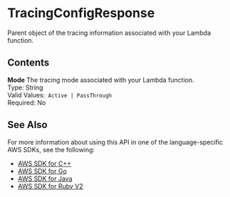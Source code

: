 # TracingConfigResponse<a name="API_TracingConfigResponse"></a>

Parent object of the tracing information associated with your Lambda function\.

## Contents<a name="API_TracingConfigResponse_Contents"></a>

 **Mode**   <a name="SSS-Type-TracingConfigResponse-Mode"></a>
The tracing mode associated with your Lambda function\.  
Type: String  
Valid Values:` Active | PassThrough`   
Required: No

## See Also<a name="API_TracingConfigResponse_SeeAlso"></a>

For more information about using this API in one of the language\-specific AWS SDKs, see the following:
+  [AWS SDK for C\+\+](http://docs.aws.amazon.com/goto/SdkForCpp/lambda-2015-03-31/TracingConfigResponse) 
+  [AWS SDK for Go](http://docs.aws.amazon.com/goto/SdkForGoV1/lambda-2015-03-31/TracingConfigResponse) 
+  [AWS SDK for Java](http://docs.aws.amazon.com/goto/SdkForJava/lambda-2015-03-31/TracingConfigResponse) 
+  [AWS SDK for Ruby V2](http://docs.aws.amazon.com/goto/SdkForRubyV2/lambda-2015-03-31/TracingConfigResponse) 